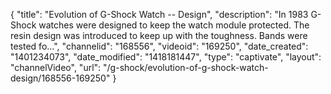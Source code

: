 {
    "title": "Evolution of G-Shock Watch  -- Design",
    "description": "In 1983 G-Shock watches were designed to keep the watch module protected. The resin design was introduced to keep up with the toughness. Bands were tested fo...",
    "channelid": "168556",
    "videoid": "169250",
    "date_created": "1401234073",
    "date_modified": "1418181447",
    "type": "captivate",
    "layout": "channelVideo",
    "url": "\/g-shock\/evolution-of-g-shock-watch-design\/168556-169250"
}